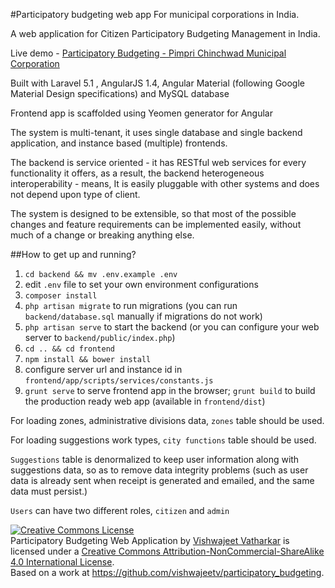 #Participatory budgeting web app
For municipal corporations in India.

A web application for Citizen Participatory Budgeting Management in India.

Live demo - [Participatory Budgeting - Pimpri Chinchwad Municipal Corporation](http://pcmc.participatorybudeting.in)

Built with Laravel 5.1 , AngularJS 1.4, Angular Material (following Google Material Design specifications) and MySQL database

Frontend app is scaffolded using Yeomen generator for Angular

The system is multi-tenant, it uses single database and single backend application, and instance based (multiple) frontends.

The backend is service oriented - it has RESTful web services for every functionality it offers, as a result, the backend heterogeneous interoperability - means, It is easily pluggable with other systems and does not depend upon type of client.

The system is designed to be extensible, so that most of the possible changes and feature requirements can be implemented easily, without much of a change or breaking anything else.

##How to get up and running?

1. `cd backend && mv .env.example .env`
2. edit `.env` file to set your own environment configurations
3. `composer install`
4. `php artisan migrate` to run migrations (you can run `backend/database.sql` manually if migrations do not work)
4. `php artisan serve` to start the backend (or you can configure your web server to `backend/public/index.php`)
4. `cd .. && cd frontend`
5. `npm install && bower install`
6. configure server url and instance id in `frontend/app/scripts/services/constants.js`
7. `grunt serve` to serve frontend app in the browser; `grunt build` to build the production ready web app (available in `frontend/dist`)

For loading zones, administrative divisions data, `zones` table should be used.

For loading suggestions work types, `city functions` table should be used.

`Suggestions` table is denormalized to keep user information along with suggestions data, so as to remove data integrity problems (such as user data is already sent when receipt is generated and emailed, and the same data must persist.)

`Users` can have two different roles, `citizen` and `admin`

<a rel="license" href="http://creativecommons.org/licenses/by-nc-sa/4.0/"><img alt="Creative Commons License" style="border-width:0" src="https://i.creativecommons.org/l/by-nc-sa/4.0/88x31.png" /></a><br /><span xmlns:dct="http://purl.org/dc/terms/" property="dct:title">Participatory Budgeting Web Application</span> by <a xmlns:cc="http://creativecommons.org/ns#" href="http://www.vishwajeetv.com/" property="cc:attributionName" rel="cc:attributionURL">Vishwajeet Vatharkar</a> is licensed under a <a rel="license" href="http://creativecommons.org/licenses/by-nc-sa/4.0/">Creative Commons Attribution-NonCommercial-ShareAlike 4.0 International License</a>.<br />Based on a work at <a xmlns:dct="http://purl.org/dc/terms/" href="https://github.com/vishwajeetv/participatory_budgeting" rel="dct:source">https://github.com/vishwajeetv/participatory_budgeting</a>.